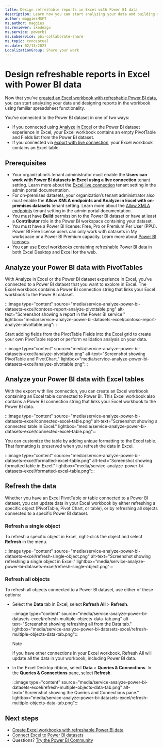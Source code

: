 ```yaml
---
title: Design refreshable reports in Excel with Power BI data
description: Learn how you can start analyzing your data and building reports in the workbook using familiar spreadsheet functionality.
author: maggiesMSFT
ms.author: maggies
ms.reviewer: ikedeagu
ms.service: powerbi
ms.subservice: pbi-collaborate-share
ms.topic: conceptual
ms.date: 02/13/2023
LocalizationGroup: Share your work
---
```

# Design refreshable reports in Excel with Power BI data

Now that you've [created an Excel workbook with refreshable Power BI data](service-analyze-in-excel.md), you can start analyzing your data and designing reports in the workbook using familiar spreadsheet functionality.

You've connected to the Power BI dataset in one of two ways:

- If you connected using [Analyze in Excel](service-analyze-in-excel.md#analyze-in-excel) or the Power BI dataset experience in Excel, your Excel workbook contains an empty PivotTable and Fields list from the Power BI dataset. 
- If you connected via [export with live connection](service-analyze-in-excel.md#export-to-excel-with-live-connection), your Excel workbook contains an Excel table.  

## Prerequisites

- Your organization’s tenant administrator must enable the **Users can work with Power BI datasets in Excel using a live connection** tenant setting. Learn more about the [Excel live connection](../admin/service-admin-portal-export-sharing.md#users-can-work-with-power-bi-datasets-in-excel-using-a-live-connection) tenant setting in the admin portal documentation.
- For on-premises datasets, your organization’s tenant administrator also must enable the **Allow XMLA endpoints and Analyze in Excel with on-premises datasets** tenant setting. Learn more about the [Allow XMLA endpoints](../admin/service-admin-portal-integration.md#allow-xmla-endpoints-and-analyze-in-excel-with-on-premises-datasets) tenant setting in the admin portal documentation.
- You must have **Build** permission to the Power BI dataset or have at least a **Contributor** role in the Power BI workspace containing your dataset.
- You must have a Power BI license: Free, Pro or Premium Per User (PPU). Power BI Free license users can only work with datasets in My workspace or a Power BI Premium capacity. Learn more about [Power BI licenses](../fundamentals/service-features-license-type.md).
- You can use Excel workbooks containing refreshable Power BI data in both Excel Desktop and Excel for the web.

## Analyze your Power BI data with PivotTables 

With Analyze in Excel or the Power BI dataset experience in Excel, you've connected to a Power BI dataset that you want to explore in Excel. The Excel workbook contains a Power BI connection string that links your Excel workbook to the Power BI dataset. 

:::image type="content" source="media/service-analyze-power-bi-datasets-excel/contoso-report-analyze-pivottable.png" alt-text="Screenshot showing a report in the Power BI service." lightbox="media/service-analyze-power-bi-datasets-excel/contoso-report-analyze-pivottable.png":::

Start adding fields from the PivotTable Fields into the Excel grid to create your own PivotTable report or perform validation analysis on your data. 

:::image type="content" source="media/service-analyze-power-bi-datasets-excel/analyze-pivottable.png" alt-text="Screenshot showing PivotTable and PivotChart." lightbox="media/service-analyze-power-bi-datasets-excel/analyze-pivottable.png":::

## Analyze your Power BI data with Excel tables 

With the export with live connection, you can create an Excel workbook containing an Excel table connected to Power BI. This Excel workbook also contains a Power BI connection string that links your Excel workbook to the Power BI data. 

:::image type="content" source="media/service-analyze-power-bi-datasets-excel/connected-excel-table.png" alt-text="Screenshot showing a connected table in Excel." lightbox="media/service-analyze-power-bi-datasets-excel/connected-excel-table.png":::

You can customize the table by adding unique formatting to the Excel table. That formatting is preserved when you refresh the data in Excel.  

:::image type="content" source="media/service-analyze-power-bi-datasets-excel/formatted-excel-table.png" alt-text="Screenshot showing formatted table in Excel." lightbox="media/service-analyze-power-bi-datasets-excel/formatted-excel-table.png":::

## Refresh the data 

Whether you have an Excel PivotTable or table connected to a Power BI dataset, you can update data in your Excel workbook by either refreshing a specific object (PivotTable, Pivot Chart, or table), or by refreshing all objects connected to a specific Power BI dataset.

### Refresh a single object

To refresh a specific object in Excel, right-click the object and select **Refresh** in the menu.

:::image type="content" source="media/service-analyze-power-bi-datasets-excel/refresh-single-object.png" alt-text="Screenshot showing refreshing a single object in Excel." lightbox="media/service-analyze-power-bi-datasets-excel/refresh-single-object.png":::

### Refresh all objects

To refresh all objects connected to a Power BI dataset, use either of these options: 

- Select the **Data** tab in Excel, select **Refresh All** > **Refresh**.

    :::image type="content" source="media/service-analyze-power-bi-datasets-excel/refresh-multiple-objects-data-tab.png" alt-text="Screenshot showing refreshing all from the Data tab." lightbox="media/service-analyze-power-bi-datasets-excel/refresh-multiple-objects-data-tab.png":::

    > [!NOTE]
    > If you have other connections in your Excel workbook, Refresh All will update all the data in your workbook, including Power BI data.

- In the Excel Desktop ribbon, select **Data** > **Queries & Connections**. In the **Queries & Connections** pane,  select **Refresh**. 

    :::image type="content" source="media/service-analyze-power-bi-datasets-excel/refresh-multiple-objects-data-tab.png" alt-text="Screenshot showing the Queries and Connections pane." lightbox="media/service-analyze-power-bi-datasets-excel/refresh-multiple-objects-data-tab.png":::

## Next steps

- [Create Excel workbooks with refreshable Power BI data](service-analyze-in-excel.md)
- [Connect Excel to Power BI datasets](service-connect-power-bi-datasets-excel.md)
- Questions? [Try the Power BI Community](https://community.powerbi.com/)
